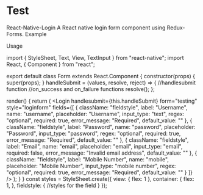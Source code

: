 # Test
React-Native-Login
	A React native login form component using Redux-Forms.
 Example
 
 
 
 
Usage
 
import {
  StyleSheet,
  Text,
  View,
  TextInput
} from "react-native";
import React, { Component } from "react";

export default class Form extends React.Component {
  constructor(props) {
    super(props);
  }
  handleSubmit = (values, resolve, reject) => {
    //handlesubmit function
    //on_success and on_failure functions 
    resolve();
  };

  render() {
    return (
      <View style={styles.container}>
        <Login
          handlesubmit={this.handleSubmit}
          form="testing"
          style="loginform"
          fields={[
            {
              className: "fieldstyle",
              label: "Username",
              name: "username",
              placeholder: "Username",
              input_type: "text",
              regex: "optional",
              required: true,
              error_message: "Required",
              default_value: ""
            },
            {
              className: "fieldstyle",
              label: "Password",
              name: "password",
              placeholder: "Password",
              input_type: "password",
              regex: "optional",
              required: true,
              error_message: "Required",
              default_value: ""
            },
            {
              className: "fieldstyle",
              label: "Email",
              name: "email",
              placeholder: "email",
              input_type: "email",
              required: false,
              error_message: "Invalid email address",
              default_value: ""
            },
            {
              className: "fieldstyle",
              label: "Mobile Number",
              name: "mobile",
              placeholder: "Mobile Number",
              input_type: "mobile number",
              regex: "optional",
              required: true,
              error_message: "Required",
              default_value: ""
            }
          ]}
        />
      </View>
    );
  }
}
const styles = StyleSheet.create({
  view: {
    flex: 1
  },
  container: {
   flex: 1,
  },
  fieldstyle: {
   //styles for the field
  }
});
